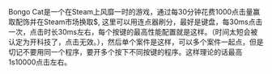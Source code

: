 Bongo Cat是一个在Steam上风靡一时的游戏，通过每30分钟花费1000点击量赢取配饰并在Steam市场换取$, 这里可以用连点器刷分，最好是键盘，每30ms点击一次，点击时长30ms左右，每个按键的最高性能配置就是这样。（时间太短会被认定为开科技了，点击无效。），然后单个案件是这样，可以多个案件一起点，但是切记不要用同一个程序，要开多个按下不同按键的程序。这样理论的话最高1s10000点击左右。